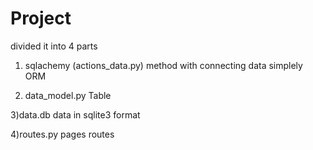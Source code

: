 # Project 

divided it into 4 parts
1) sqlachemy (actions_data.py) method with connecting data simplely ORM 

2) data_model.py Table 

3)data.db data in sqlite3 format

4)routes.py pages routes